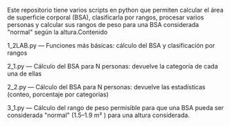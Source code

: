 Este repositorio tiene varios scripts en python que permiten calcular el área de superficie corporal 
(BSA), clasificarla por rangos, procesar varios personas y calcular sus rangos de peso para una BSA considerada "normal" según la altura.Contenido

1_2LAB.py — Funciones más básicas: cálculo del BSA y clasificación por rangos

2_1.py — Cálculo del BSA para N personas: devuelve la categoría de cada una de ellas

2_2.py — Cálculo del BSA para N personas: devuelve las estadísticas (conteo, porcentaje por categorías)

3_1.py — Cálculo del rango de peso permisible para que una BSA pueda ser considerada "normal" (1.5–1.9 m² ) para una altura considerada.
